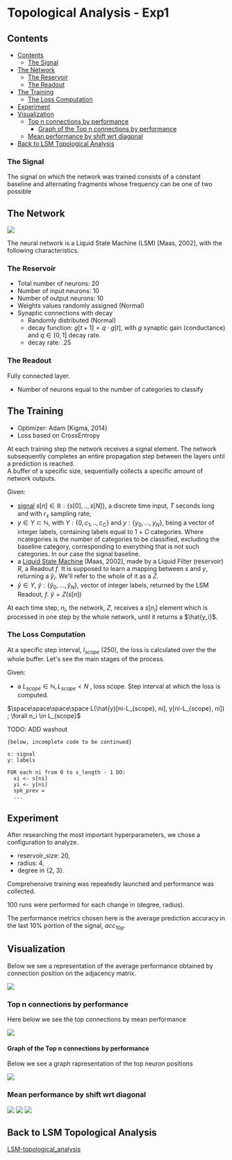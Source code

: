 # Topological Analysis - Exp1

## Contents
- [Contents](#contents)
  - [The Signal](#the-signal)
- [The Network](#the-network)
  - [The Reservoir](#the-reservoir)
  - [The Readout](#the-readout)
- [The Training](#the-training)
  - [The Loss Computation](#the-loss-computation)
- [Experiment](#experiment)
- [Visualization](#visualization)
  - [Top n connections by performance](#top-n-connections-by-performance)
    - [Graph of the Top n connections by performance](#graph-of-the-top-n-connections-by-performance)
  - [Mean performance by shift wrt diagonal](#mean-performance-by-shift-wrt-diagonal)
- [Back to LSM Topological Analysis](#back-to-lsm-topological-analysis)

### The Signal
The signal on which the network was trained consists of a constant baseline and alternating fragments whose frequency can be one of two possible

## The Network

<img src='./imgs/network1.png'>

The neural network is a Liquid State Machine (LSM) \[Maas, 2002\], with the following characteristics.

### The Reservoir

* Total number of neurons: 20
* Number of input neurons: 10
* Number of output neurons: 10
* Weights values randomly assigned (Normal)
* Synaptic connections with decay
   * Randomly distributed (Normal)
   * decay function: $g[t+1] = q \cdot g[t]$, with $g$ synaptic gain (conductance) and $q \in [0, 1]$ decay rate.
   * decay rate: .25

### The Readout

Fully connected layer.
* Number of neurons equal to the number of categories to classify

## The Training

* Optimizer: Adam \[Kigma, 2014\]
* Loss based on CrossEntropy

At each training step the network receives a signal element.
The network subsequently completes an entire propagation step between the layers until a prediction is reached.  
A buffer of a specific size, sequentially collects a specific amount of network outputs.



Given:  
* [signal](#the-signal) $s[n] \in \mathbb{R} : \{s[0], .., s[N]\}$, a discrete time input, $T$ seconds long and with $r_s$ sampling rate;
* $y \in Y \subset \mathbb{N}$, with $Y: \{0, c_1, .., c_C\}$ and $y:\{y_0, ..., y_N\}$, being a vector of integer labels, containing labels equal to 1 + $C$ categories. Where ncategories is the number of categories to be classified, excluding the baseline category, corresponding to everything that is not such categories. In our case the signal baseline.
* a [Liquid State Machine](#the-network) [Maas, 2002], made by a Liquid Filter (reservoir) $R$, a Readout $f$. It is supposed to learn a mapping between $s$ and $y$, returning a $\hat{y}_i$. We'll refer to the whole of it as a $Z$.
* $\hat{y} \in Y$, $\hat{y}:\{\hat{y}_0, ..., \hat{y}_N\}$, vector of integer labels, returned by the LSM Readout, $f$. $\hat{y}=Z(s[n])$


At each time step, $n_i$, the network, $Z$, receives a $s[n_i]$ element which is processed in one step by the whole network, until it returns a $\hat{y_i}$. 

### The Loss Computation
At a specific step interval, $l_{scope}$ (250), the loss is calculated over the the whole buffer. Let's see the main stages of the process.

Given:
* a $L_{scope} \in \mathbb{N}, L_{scope}<N$ , loss scope. Step interval at which the loss is computed.

<!-- * a buffer $B_{y}$,  
$$ (\forall n_i \in [0, N]):  \\
\space\space\space\space \hat{y}_i=Z(s[n_i]) \\
B[n_i] \leftarrow \hat{y}_i
$$ -->

$\space\space\space\space L(\hat{y}[ni-L_{scope}, ni], y[ni-L_{scope}, ni]) ; \forall n_i \in L_{scope}$

TODO: ADD washout

```
{below, incomplete code to be continued}

s: signal
y: labels

FOR each ni from 0 to s_length - 1 DO:
  xi <- s[ni]
  yi <- y[ni]
  spk_prev = 
  ...
```

## Experiment
After researching the most important hyperparameters,
we chose a configuration to analyze.  
* reservoir_size: 20,
* radius: 4,
* degree in \{2, 3\}.

Comprehensive training was repeatedly launched and performance was collected.  

100 runs were performed for each change in (degree, radius).

The performance metrics chosen here is the average prediction accuracy in the last 10% portion of the signal, $acc_{10p}$.


## Visualization
Below we see a representation of the average performance obtained by connection position on the adjacency matrix.

<img src='./topological_analysis/perf_x_pos-mean.png'>
<!-- Each graph was obtained by multiplying the binary adjacency matrix of each run by $acc_{10p}$ and finally averaging for each cell.

<img src='./topological_analysis/avg_acc_per_pos-ressize_20-d_1-r_4.png' width=50%>
<img src='./topological_analysis/avg_acc_per_pos-ressize_20-d_2-r_4.png' width=50%>
<img src='./topological_analysis/avg_acc_per_pos-ressize_20-d_3-r_4.png' width=50%>
<img src='./topological_analysis/avg_acc_per_pos-ressize_20-d_4-r_4.png' width=50%>
<img src='./topological_analysis/avg_acc_per_pos-ressize_20-d_3-r_3.png' width=50%> -->


<!-- Here below we see reported the same values as in the graphs above, but filtered by $acc_{10p}$ > 0.25

<img src='./topological_analysis/avg_acc_per_pos-ressize_20-d_1-r_4-25pc.png' width=50%>
<img src='./topological_analysis/avg_acc_per_pos-ressize_20-d_2-r_4-25pc.png' width=50%>
<img src='./topological_analysis/avg_acc_per_pos-ressize_20-d_3-r_4-25pc.png' width=50%>
<img src='./topological_analysis/avg_acc_per_pos-ressize_20-d_4-r_4-25pc.png' width=50%>
<img src='./topological_analysis/avg_acc_per_pos-ressize_20-d_3-r_3-25pc.png' width=50%> -->

### Top n connections by performance

Here below we see the top connections by mean performance

<img src='./topological_analysis/top_perf_x_pos-mean.png'>

#### Graph of the Top n connections by performance

Below we see a graph rapresentation of the top neuron positions

<img src='./topological_analysis/top_perf_graph.png'>

### Mean performance by shift wrt diagonal

<img src='./topological_analysis/shift-perf_x_pos-mean.png'>

<img src='./topological_analysis/shift-top_perf_graph.png'>

<img src='./topological_analysis/shift-top_perf_x_pos-mean.png'>


## Back to LSM Topological Analysis

[LSM-topological_analysis](./../../../docs/LSM-topological_analysis.md)
